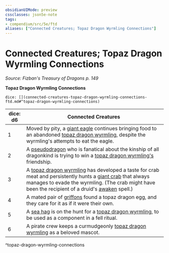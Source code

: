 ```yaml
---
obsidianUIMode: preview
cssclasses: json5e-note
tags:
- compendium/src/5e/ftd
aliases: ["Connected Creatures; Topaz Dragon Wyrmling Connections"]
---
```

# Connected Creatures; Topaz Dragon Wyrmling Connections
*Source: Fizban's Treasury of Dragons p. 149* 

**Topaz Dragon Wyrmling Connections**

`dice: [](connected-creatures-topaz-dragon-wyrmling-connections-ftd.md#^topaz-dragon-wyrmling-connections)`

| dice: d6 | Connected Creatures |
|----------|---------------------|
| 1 | Moved by pity, a [giant eagle](/3-Mechanics/CLI/bestiary/beast/giant-eagle.md) continues bringing food to an abandoned [topaz dragon wyrmling](/3-Mechanics/CLI/bestiary/dragon/topaz-dragon-wyrmling-ftd.md), despite the wyrmling's attempts to eat the eagle. |
| 2 | A [pseudodragon](/3-Mechanics/CLI/bestiary/dragon/pseudodragon.md) who is fanatical about the kinship of all dragonkind is trying to win a [topaz dragon wyrmling's](/3-Mechanics/CLI/bestiary/dragon/topaz-dragon-wyrmling-ftd.md) friendship. |
| 3 | A [topaz dragon wyrmling](/3-Mechanics/CLI/bestiary/dragon/topaz-dragon-wyrmling-ftd.md) has developed a taste for crab meat and persistently hunts a [giant crab](/3-Mechanics/CLI/bestiary/beast/giant-crab.md) that always manages to evade the wyrmling. (The crab might have been the recipient of a druid's [awaken](/3-Mechanics/CLI/spells/awaken.md) spell.) |
| 4 | A mated pair of [griffons](/3-Mechanics/CLI/bestiary/monstrosity/griffon.md) found a topaz dragon egg, and they care for it as if it were their own. |
| 5 | A [sea hag](/3-Mechanics/CLI/bestiary/fey/sea-hag.md) is on the hunt for a [topaz dragon wyrmling](/3-Mechanics/CLI/bestiary/dragon/topaz-dragon-wyrmling-ftd.md), to be used as a component in a fell ritual. |
| 6 | A pirate crew keeps a curmudgeonly [topaz dragon wyrmling](/3-Mechanics/CLI/bestiary/dragon/topaz-dragon-wyrmling-ftd.md) as a beloved mascot. |
^topaz-dragon-wyrmling-connections
